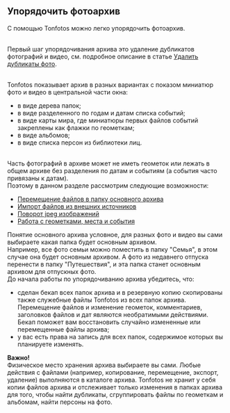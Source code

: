 ## Упорядочить фотоархив

С помощью Tonfotos можно легко упорядочить фотоархив. 

<br>Первый шаг упорядочивания архива это удаление дубликатов фотографий и видео, см. подробное описание в статье [Удалить дубликаты фото](duplicates.md).

<br>Tonfotos показывает архив в разных вариантах с показом миниатюр фото и видео в центральной части окна:
- в виде дерева папок;
- в виде разделенного по годам и датам списка событий;
- в виде карты мира, где миниатюры первых файлов событий закреплены как флажки по геометкам;
- в виде альбомов;
- в виде списка персон из библиотеки лиц.

<br>Часть фотографий в архиве может не иметь геометок или лежать в общем архиве без разделения по датам и событиям (а события часто привязаны к датам). 
<br>Поэтому в данном разделе рассмотрим следующие возможности:
- [Перемещение файлов в папку основного архива](move_files.md)
- [Импорт файлов из внешних источников](import_files.md)
- [Поворот jpeg изображений](rotate_images.md)
- [Работа с геометками, места и события](tags.md)

Понятие основного архива условное, для разных фото и видео вы сами выбираете какая папка будет основным архивом. 
<br>Например, все фото семьи можно поместить в папку "Семья", в этом случае она будет основным архивом. А фото из недавнего отпуска перенести в папку "Путешествия", и эта папка станет основным архивом для отпускных фото.
<br>До начала работы по упорядочиванию архива убедитесь, что:
- сделан бекап всех папок архива и в резервную копию скопированы также служебные файлы Tonfotos из всех папок архива. 
<br>Перемещение файлов и изменение геометок, комментариев, заголовков файлов и дат являются необратимыми действиями. Бекап поможет вам восстановить случайно измененные или перемещенные файлы архива;
- у вас есть права на запись для всех папок, содержимое которых вы планируете изменять.

**Важно!**
<br>Физическое место хранения архива выбираете вы сами. Любые действия с файлами (например, копирование, перемещение, экспорт, удаление) выполняются в каталоге архива. Tonfotos не хранит у себя копии файлов архива и отслеживает только изменения в папках архива для того, чтобы найти дубликаты, сгруппировать файлы по геометкам и альбомам,  найти персоны на фото. 
